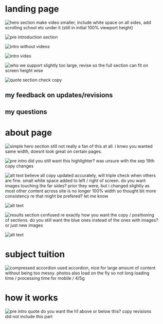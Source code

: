 # landing page

![hero section](image.png) make video smaller, include white space on all sides, add scrolling school etc under it (still in initial 100% viewport height)

![pre introduction section](image-1.png)

![intro without videos](image-2.png)

![intro video](image-3.png)

![who we support](image-4.png) slightly too large, revise so the full section can fit on screen height wise

![quote section](image-5.png) check copy

## my feedback on updates/revisions

## my questions

# about page

![simple hero section](image-6.png) still not really a fan of this at all. i knwo you wanted same width, doesnt look great on certain pages.

![pre intro](image-7.png) did you still want this highlighter? was unsure with the sep 19th copy changes

![alt text](image-8.png) believe all copy updated accurately, will triple check when others are fine. small white space added to left / right of screen. do you want images touching the far sides? prior they were, but i changed slightly as most other content across site is no longer 100% width so thought bit more consistency re that might be prefered? let me know

![alt text](image-9.png)

![results section](image-10.png) confused re exactly how you want the copy / positioning of sections. do you still want the blue ones instead of the ones with images? or just new images

![alt text](image-11.png)

# subject tuition

![compressed accordion](image-12.png) used accordion, nice for large amount of content without being too messy. photos also load on the fly so not long loading time / processing time for mobile / 4/5g

# how it works

![pre intro quote](image-13.png) do you want the h1 above or below this? copy revisions did not include this part
